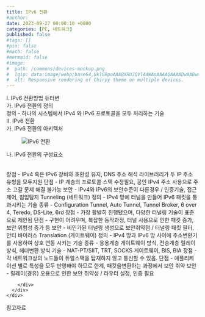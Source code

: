 ```yaml
---
title: IPv6 전환
#author: 
date: 2023-09-27 00:00:10 +0800
categories: [PE, 네트워크]
published: false
#tags: []
#pin: false
#math: false
#mermaid: false
#image:
#  path: /commons/devices-mockup.png
#  lqip: data:image/webp;base64,UklGRpoAAABXRUJQVlA4WAoAAAAQAAAADwAABwAAQUxQSDIAAAARL0AmbZurmr57yyIiqE8oiG0bejIYEQTgqiDA9vqnsUSI6H+oAERp2HZ65qP/VIAWAFZQOCBCAAAA8AEAnQEqEAAIAAVAfCWkAALp8sF8rgRgAP7o9FDvMCkMde9PK7euH5M1m6VWoDXf2FkP3BqV0ZYbO6NA/VFIAAAA
#  alt: Responsive rendering of Chirpy theme on multiple devices.
---
```


<div class="post-wrap">
  <div class="para">
    <div class="para-title">
      I. IPv6 전환방법 듀터변
    </div>
    <div class="para-cntnt">
      <div class="para">
        <div class="para-title">
          가. IPv6 전환의 정의
        </div>
        <div class="para-cntnt">
              정의 - 하나의 시스템에서 IPv4 와 IPv6 프로토콜을 모두 처리하는 기술
        </div>
      </div>
    </div>
  </div>
  
  <div class="para">
    <div class="para-title">
      II. IPv6 전환
    </div>
    <div class="para-cntnt">
      <div class="para">
        <div class="para-title">
          가. IPv6 전환의 아키텍처
        </div>
        <div class="para-cntnt">
          <figure class="post-figure">
            <img src="/assets/img/posts/IPv6-전환.png" alt="IPv6 전환">
<!--            <figcaption>Source: Unveiling the Metaverse: Exploring Emerging Trends, Multifaceted Perspectives, and Future Challenges</figcaption>-->
          </figure>
        </div>
      </div>
      <div class="para">
        <div class="para-title">
          나. IPv6 전환의 구성요소
        </div>
        <div class="para-cntnt">
          <table class="post-table">
          </table>
              장점 - IPv4 혹은 IPv6 장비와 호환성 유지, DNS 주소 해석 라이브러리가 두 IP 주소 유형을 모두지원
    단점 - IP 계층의 프로토콜 스택 수정필요, 공인 IPv4 주소 사용으로 주소 고갈 문제 해결 불가능
    보안 - IPv4와 IPv6의 보안수준이 다른경우 / 인증기술, 접근제어, 침입탐지
  Tunneling (네트워크)
    정의 - IPv4 망에 터널을 만들어 IPv6 패킷을 통과시키는 기술
    종류 - Configuration Tunnel, Auto Tunnel, Tunnel Broker, 6 over 4, Teredo, DS-Lite, 6rd
    장점 - 가장 활발히 진행됐으며, 다양한 터널링 기술이 표준으로 제안됨
    단점 - 구현이 어려우며, 복잡한 동작과정, 터널 사용으로 인한 패킷 증가, 보안 위험성 증가 등
    보안 - 비인가된 터널링 생성으로 보안취약점 / 터널링 패킷 필터, 안티 바이러스
  Translation (게이트웨이)
    정의 - IPv4 망과 IPv6 망 사이에 주소변환기를 사용하여 상호 연동 시키는 기술
    종류 - 응용계층 게이트웨이 방식, 전송계층 릴레이 방식, 헤더변환 방식
    기술 - NAT-PT/SIIT, TRT, SOCKS 게이트웨이, BIS, BIA
    장점 - 각 네트워크상의 노드들이 듀얼스택을 탑재하지 않고 통신할 수 있음.
    단점 - 애플리케이션 별로 특성을 모두 반영해야 하므로 한계, 패킷을변환하는 과정에서 보안 취약
    보안 - 릴레이(경유) 오용으로 인한 보안 취약성 / 라우터 설정, 인증 필요

        </div>
      </div>
    </div>
  </div>

  <div class="refr-wrap">
    <div class="refr-title">
        참고자료
    </div>
    <ol class="refr-list">
    <!--    <li>(나현식, 최대선) <a target="_blank" href="https://scienceon.kisti.re.kr/commons/util/originalView.do?cn=JAKO202225948430499&oCn=JAKO202225948430499&dbt=JAKO&journal=NJOU00291864">메타버스 보안 위협 요소 및 대응 방안 검토</a></li>-->
    <!--    <li>(M. Uddin, S. Manickam, H. Ullah, M. Obaidat and A. Dandoush) <a target="_blank" href="https://ieeexplore.ieee.org/abstract/document/10138386">Unveiling the Metaverse: Exploring Emerging Trends, Multifaceted Perspectives, and Future Challenges</a></li>-->
    </ol>
  </div>
</div>
